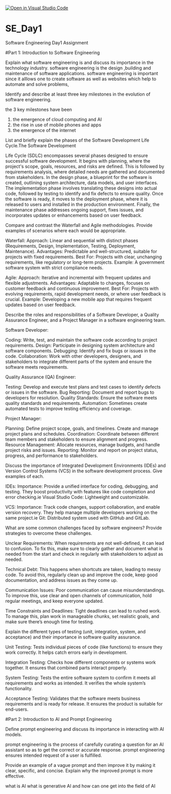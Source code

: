 [![Open in Visual Studio Code](https://classroom.github.com/assets/open-in-vscode-2e0aaae1b6195c2367325f4f02e2d04e9abb55f0b24a779b69b11b9e10269abc.svg)](https://classroom.github.com/online_ide?assignment_repo_id=15564647&assignment_repo_type=AssignmentRepo)
# SE_Day1
Software Engineering Day1 Assignment

#Part 1: Introduction to Software Engineering

Explain what software engineering is and discuss its importance in the technology industry.
software engineering is the design ,building and maintenance of software applications. software engineering is important since it alllows one to create software as well as websites which help to automate and solve problems,

Identify and describe at least three key milestones in the evolution of software engineering.

the 3 key milestones have been
1. the emergence of cloud computing and AI
2. the rise in use of mobile phones and apps
3. the emergence of the internet

List and briefly explain the phases of the Software Development Life Cycle.The Software Development 

Life Cycle (SDLC) encompasses several phases designed to ensure successful software development. It begins with planning, where the project's scope, goals, resources, and risks are defined. This is followed by requirements analysis, where detailed needs are gathered and documented from stakeholders. In the design phase, a blueprint for the software is created, outlining system architecture, data models, and user interfaces. The implementation phase involves translating these designs into actual code, followed by testing to identify and fix defects to ensure quality. Once the software is ready, it moves to the deployment phase, where it is released to users and installed in the production environment. Finally, the maintenance phase addresses ongoing support, fixes issues, and incorporates updates or enhancements based on user feedback.



Compare and contrast the Waterfall and Agile methodologies. Provide examples of scenarios where each would be appropriate.


Waterfall:
Approach: Linear and sequential with distinct phases (Requirements, Design, Implementation, Testing, Deployment, Maintenance).
Advantages: Predictable and well-structured, suitable for projects with fixed requirements.
Best For: Projects with clear, unchanging requirements, like regulatory or long-term projects.
Example: A government software system with strict compliance needs.

Agile:
Approach: Iterative and incremental with frequent updates and flexible adjustments.
Advantages: Adaptable to changes, focuses on customer feedback and continuous improvement.
Best For: Projects with evolving requirements, rapid development needs, or where user feedback is crucial.
Example: Developing a new mobile app that requires frequent updates based on user feedback.


Describe the roles and responsibilities of a Software Developer, a Quality Assurance Engineer, and a Project Manager in a software engineering team.

Software Developer:

Coding: Write, test, and maintain the software code according to project requirements.
Design: Participate in designing system architecture and software components.
Debugging: Identify and fix bugs or issues in the code.
Collaboration: Work with other developers, designers, and stakeholders to integrate different parts of the system and ensure the software meets requirements.

Quality Assurance (QA) Engineer:

Testing: Develop and execute test plans and test cases to identify defects or issues in the software.
Bug Reporting: Document and report bugs to developers for resolution.
Quality Standards: Ensure the software meets quality standards and requirements.
Automation: Sometimes create automated tests to improve testing efficiency and coverage.

Project Manager:

Planning: Define project scope, goals, and timelines. Create and manage project plans and schedules.
Coordination: Coordinate between different team members and stakeholders to ensure alignment and progress.
Resource Management: Allocate resources, manage budgets, and handle project risks and issues.
Reporting: Monitor and report on project status, progress, and performance to stakeholders.


Discuss the importance of Integrated Development Environments (IDEs) and Version Control Systems (VCS) in the software development process. Give examples of each.

IDEs:
Importance: Provide a unified interface for coding, debugging, and testing. They boost productivity with features like code completion and error checking.ie
Visual Studio Code: Lightweight and customizable.

VCS:
Importance: Track code changes, support collaboration, and enable version recovery. They help manage multiple developers working on the same project.ie
Git: Distributed system used with GitHub and GitLab.


What are some common challenges faced by software engineers? Provide strategies to overcome these challenges.

Unclear Requirements: When requirements are not well-defined, it can lead to confusion. To fix this, make sure to clearly gather and document what is needed from the start and check in regularly with stakeholders to adjust as needed.

Technical Debt: This happens when shortcuts are taken, leading to messy code. To avoid this, regularly clean up and improve the code, keep good documentation, and address issues as they come up.

Communication Issues: Poor communication can cause misunderstandings. To improve this, use clear and open channels of communication, hold regular meetings, and keep everyone updated.

Time Constraints and Deadlines: Tight deadlines can lead to rushed work. To manage this, plan work in manageable chunks, set realistic goals, and make sure there’s enough time for testing.


Explain the different types of testing (unit, integration, system, and acceptance) and their importance in software quality assurance.

Unit Testing: Tests individual pieces of code (like functions) to ensure they work correctly. It helps catch errors early in development.

Integration Testing: Checks how different components or systems work together. It ensures that combined parts interact properly.

System Testing: Tests the entire software system to confirm it meets all requirements and works as intended. It verifies the whole system’s functionality.

Acceptance Testing: Validates that the software meets business requirements and is ready for release. It ensures the product is suitable for end-users.

#Part 2: Introduction to AI and Prompt Engineering


Define prompt engineering and discuss its importance in interacting with AI models.

prompt engineering is the process of carefully curating a question for an AI assistant so as to get the correct or accurate response. prompt engineering ensures intended request of a user is fulfilled.

Provide an example of a vague prompt and then improve it by making it clear, specific, and concise. Explain why the improved prompt is more effective.

what is AI
what is generative AI and how can one get into the field of AI
